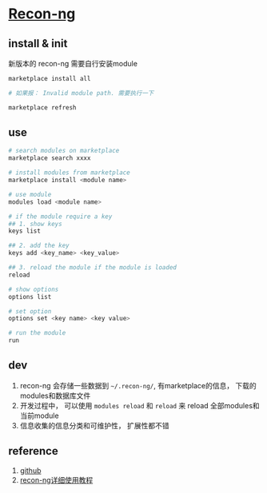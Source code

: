 # [Recon-ng](https://github.com/lanmaster53/recon-ng)

## install & init

新版本的 recon-ng 需要自行安装module

```bash
marketplace install all

# 如果报： Invalid module path. 需要执行一下 

marketplace refresh
```

## use

```bash
# search modules on marketplace
marketplace search xxxx

# install modules from marketplace
marketplace install <module name>

# use module
modules load <module name>

# if the module require a key
## 1. show keys
keys list

## 2. add the key
keys add <key_name> <key_value>

## 3. reload the module if the module is loaded
reload

# show options
options list

# set option
options set <key name> <key value>

# run the module
run
```

## dev

1. recon-ng 会存储一些数据到 `~/.recon-ng/`, 有marketplace的信息， 下载的 modules和数据库文件
2. 开发过程中， 可以使用 `modules reload` 和 `reload` 来 reload 全部modules和当前module
3. 信息收集的信息分类和可维护性， 扩展性都不错

## reference

1. [github](https://github.com/lanmaster53/recon-ng)
2. [recon-ng详细使用教程](https://www.codenong.com/cs105955435/)

